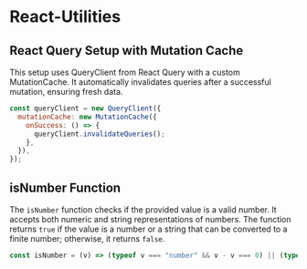 # React-Utilities

## React Query Setup with Mutation Cache

This setup uses QueryClient from React Query with a custom MutationCache. It automatically invalidates queries after a successful mutation, ensuring fresh data.


```javascript
const queryClient = new QueryClient({
  mutationCache: new MutationCache({
    onSuccess: () => {
      queryClient.invalidateQueries();
    },
  }),
});
```

## isNumber Function

The `isNumber` function checks if the provided value is a valid number. It accepts both numeric and string representations of numbers. The function returns `true` if the value is a number or a string that can be converted to a finite number; otherwise, it returns `false`.


```javascript
const isNumber = (v) => (typeof v === "number" && v - v === 0) || (typeof v === "string" && Number.isFinite(+v) && v.trim() !== "");
```
